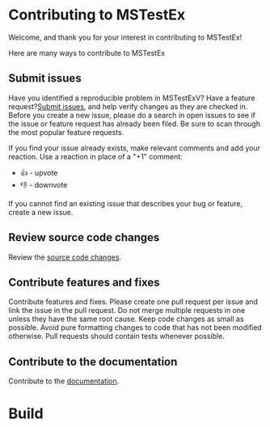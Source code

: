 # Contributing to MSTestEx
Welcome, and thank you for your interest in contributing to MSTestEx!

Here are many ways to contribute to MSTestEx
## Submit issues
Have you identified a reproducible problem in MSTestExV? Have a feature request?[Submit issues](https://github.com/pvlakshm/MSTestEx/issues), and help verify changes as they are checked in. Before you create a new issue, please do a search in open issues to see if the issue or feature request has already been filed. Be sure to scan through the most popular feature requests.

If you find your issue already exists, make relevant comments and add your reaction. Use a reaction in place of a "+1" comment:

- 👍 - upvote
- 👎 - downvote

If you cannot find an existing issue that describes your bug or feature, create a new issue.

## Review source code changes
Review the [source code changes](https://github.com/pvlakshm/MSTestEx/pulls).

## Contribute features and fixes
Contribute features and fixes.
Please create one pull request per issue and link the issue in the pull request. Do not merge multiple requests in one unless they have the same root cause. Keep code changes as small as possible. Avoid pure formatting changes to code that has not been modified otherwise. Pull requests should contain tests whenever possible.

## Contribute to the documentation
Contribute to the [documentation](./docs).

# Build
